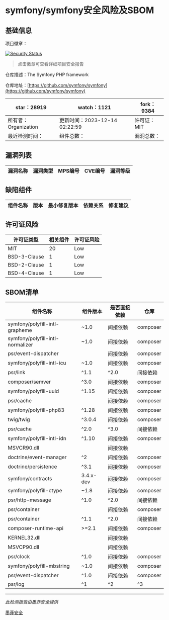 # symfony/symfony安全风险及SBOM

## 基础信息

项目徽章：

[![Security Status](https://www.murphysec.com/platform3/v31/badge/1735019617438883840.svg)](https://www.murphysec.com/console/report/1691516035264176128/1735019617438883840)

> 点击徽章可查看详细项目安全报告

仓库描述：The Symfony PHP framework

仓库地址：[https://github.com/symfony/symfony](https://github.com/symfony/symfony)

| star：28919 | watch：1121 | fork：9384 |
| ----------- | -------------- | ------------ |
| 所有者：Organization | 更新时间：2023-12-14 02:22:59 | 许可证：MIT |
| 最近检测时间： | 组件总数： | 漏洞总数： |




## 漏洞列表

| 漏洞名称 | 漏洞类型 | MPS编号 | CVE编号 | 漏洞等级 |
| ------- | ------ | ------- | ------ | ----- |





## 缺陷组件

| 组件名称 | 版本 | 最小修复版本 | 依赖关系 | 修复建议 |
| -------- | ---- | ------------ | -------- | -------- |





## 许可证风险

| 许可证类型 | 相关组件 | 许可证风险 |
| ---------- | -------- | ---------- |
|MIT|20|Low|
|BSD-3-Clause|1|Low|
|BSD-2-Clause|1|Low|
|BSD-4-Clause|1|Low|




## SBOM清单

| 组件名称 | 组件版本 | 是否直接依赖 | 仓库 |
| -------- | -------- | ------------ | ---- |
|symfony/polyfill-intl-grapheme|~1.0|间接依赖|composer|
|symfony/polyfill-intl-normalizer|~1.0|间接依赖|composer|
|psr/event-dispatcher||间接依赖|composer|
|symfony/polyfill-intl-icu|~1.0|间接依赖|composer|
|psr/link|^1.1|^2.0|间接依赖|composer|
|composer/semver|^3.0|间接依赖|composer|
|symfony/polyfill-uuid|^1.15|间接依赖|composer|
|psr/cache||间接依赖|composer|
|symfony/polyfill-php83|^1.28|间接依赖|composer|
|twig/twig|^3.0.4|间接依赖|composer|
|psr/cache|^2.0|^3.0|间接依赖|composer|
|symfony/polyfill-intl-idn|^1.10|间接依赖|composer|
|MSVCR90.dll||间接依赖||
|doctrine/event-manager|^2|间接依赖|composer|
|doctrine/persistence|^3.1|间接依赖|composer|
|symfony/contracts|3.4.x-dev|间接依赖|composer|
|symfony/polyfill-ctype|~1.8|间接依赖|composer|
|psr/http-message|^1.0|^2.0|间接依赖|composer|
|psr/container||间接依赖|composer|
|psr/container|^1.1|^2.0|间接依赖|composer|
|composer-runtime-api|>=2.1|间接依赖|composer|
|KERNEL32.dll||间接依赖||
|MSVCP90.dll||间接依赖||
|psr/clock|^1.0|间接依赖|composer|
|symfony/polyfill-mbstring|~1.0|间接依赖|composer|
|psr/event-dispatcher|^1.0|间接依赖|composer|
|psr/log|^1|^2|^3|间接依赖|composer|


------

*此检测报告由墨菲安全提供*

[墨菲安全](www.murphysec.com)